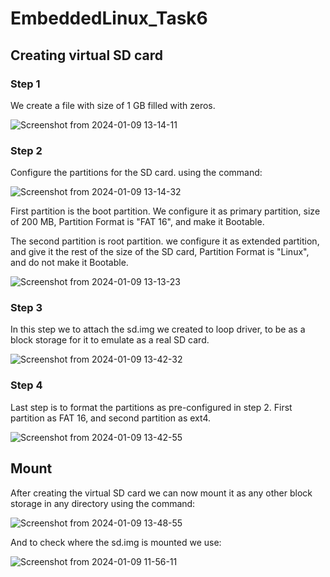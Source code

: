 # EmbeddedLinux_Task6

## Creating virtual SD card

### Step 1

We create a file with size of 1 GB filled with zeros.

![Screenshot from 2024-01-09 13-14-11](https://github.com/Alaa-Ghita/Embedded-Linux/assets/151027764/83c78d65-0be3-45dd-8d87-250948c75688)


### Step 2

Configure the partitions for the SD card. using the command:

![Screenshot from 2024-01-09 13-14-32](https://github.com/Alaa-Ghita/Embedded-Linux/assets/151027764/518525c6-837c-491c-9ffa-3c10986acec5)

First partition is the boot partition. We configure it as primary partition, size of 200 MB, Partition Format is "FAT 16", and make it Bootable.

The second partition is root partition. we configure it as extended partition, and give it the rest of the size of the SD card, Partition Format is "Linux", and do not make it Bootable.

![Screenshot from 2024-01-09 13-13-23](https://github.com/Alaa-Ghita/Embedded-Linux/assets/151027764/3de7e872-7389-4754-800c-e2c3758f37c2)


### Step 3

In this step we to attach the sd.img we created to loop driver, to be as a block storage for it to emulate as a real SD card.

![Screenshot from 2024-01-09 13-42-32](https://github.com/Alaa-Ghita/Embedded-Linux/assets/151027764/dca88cf0-6a29-4217-8ba1-09fb91a19c48)


### Step 4

Last step is to format the partitions as pre-configured in step 2. First partition as FAT 16, and second partition as ext4.

![Screenshot from 2024-01-09 13-42-55](https://github.com/Alaa-Ghita/Embedded-Linux/assets/151027764/e717f09d-ea36-4812-9086-a32dd077d998)


## Mount

After creating the virtual SD card we can now mount it as any other block storage in any directory using the command:

![Screenshot from 2024-01-09 13-48-55](https://github.com/Alaa-Ghita/Embedded-Linux/assets/151027764/c0f464db-5e8b-4d6e-9b51-fb3a4575b092)

And to check where the sd.img is mounted we use:

![Screenshot from 2024-01-09 11-56-11](https://github.com/Alaa-Ghita/Embedded-Linux/assets/151027764/85fca905-0753-4dca-8521-2f43f551f32e)

